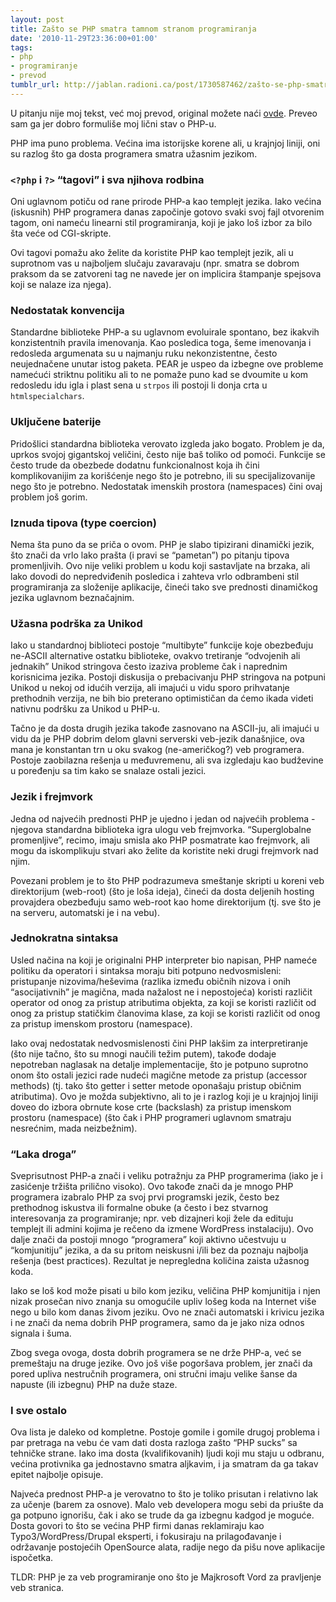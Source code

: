 ```yaml
---
layout: post
title: Zašto se PHP smatra tamnom stranom programiranja
date: '2010-11-29T23:36:00+01:00'
tags:
- php
- programiranje
- prevod
tumblr_url: http://jablan.radioni.ca/post/1730587462/zašto-se-php-smatra-tamnom-stranom-programiranja
---
```

U pitanju nije moj tekst, već moj prevod, original možete naći [ovde](http://programmers.stackexchange.com/questions/2323/why-is-php-considerd-the-darkside-of-programing/6024#6024). Preveo sam ga jer dobro formuliše moj lični stav o PHP-u.

PHP ima puno problema. Većina ima istorijske korene ali, u krajnjoj liniji, oni su razlog što ga dosta programera smatra užasnim jezikom.

### `<?php` i `?>` “tagovi” i sva njihova rodbina

Oni uglavnom potiču od rane prirode PHP-a kao templejt jezika. Iako većina (iskusnih) PHP programera danas započinje gotovo svaki svoj fajl otvorenim tagom, oni nameću linearni stil programiranja, koji je jako loš izbor za bilo šta veće od CGI-skripte.

Ovi tagovi pomažu ako želite da koristite PHP kao templejt jezik, ali u suprotnom vas u najboljem slučaju zavaravaju (npr. smatra se dobrom praksom da se zatvoreni tag ne navede jer on implicira štampanje spejsova koji se nalaze iza njega).

### Nedostatak konvencija

Standardne biblioteke PHP-a su uglavnom evoluirale spontano, bez ikakvih konzistentnih pravila imenovanja. Kao posledica toga, šeme imenovanja i redosleda argumenata su u najmanju ruku nekonzistentne, često neujednačene unutar istog paketa. PEAR je uspeo da izbegne ove probleme namećući striktnu politiku ali to ne pomaže puno kad se dvoumite u kom redosledu idu igla i plast sena u `strpos` ili postoji li donja crta u `htmlspecialchars`.

### Uključene baterije

Pridošlici standardna biblioteka verovato izgleda jako bogato. Problem je da, uprkos svojoj gigantskoj veličini, često nije baš toliko od pomoći. Funkcije se često trude da obezbede dodatnu funkcionalnost koja ih čini komplikovanijim za korišćenje nego što je potrebno, ili su specijalizovanije nego što je potrebno. Nedostatak imenskih prostora (namespaces) čini ovaj problem još gorim.

### Iznuda tipova (type coercion)

Nema šta puno da se priča o ovom. PHP je slabo tipizirani dinamički jezik, što znači da vrlo lako prašta (i pravi se “pametan”) po pitanju tipova promenljivih. Ovo nije veliki problem u kodu koji sastavljate na brzaka, ali lako dovodi do nepredviđenih posledica i zahteva vrlo odbrambeni stil programiranja za složenije aplikacije, čineći tako sve prednosti dinamičkog jezika uglavnom beznačajnim.

### Užasna podrška za Unikod

Iako u standardnoj biblioteci postoje “multibyte” funkcije koje obezbeđuju ne-ASCII alternative ostatku biblioteke, ovakvo tretiranje “odvojenih ali jednakih” Unikod stringova često izaziva probleme čak i naprednim korisnicima jezika. Postoji diskusija o prebacivanju PHP stringova na potpuni Unikod u nekoj od idućih verzija, ali imajući u vidu sporo prihvatanje prethodnih verzija, ne bih bio preterano optimističan da ćemo ikada videti nativnu podršku za Unikod u PHP-u.

Tačno je da dosta drugih jezika takođe zasnovano na ASCII-ju, ali imajući u vidu da je PHP dobrim delom glavni serverski veb-jezik današnjice, ova mana je konstantan trn u oku svakog (ne-američkog?) veb programera. Postoje zaobilazna rešenja u međuvremenu, ali sva izgledaju kao budževine u poređenju sa tim kako se snalaze ostali jezici.

### Jezik i frejmvork

Jedna od najvećih prednosti PHP je ujedno i jedan od najvećih problema - njegova standardna biblioteka igra ulogu veb frejmvorka. “Superglobalne promenljive”, recimo, imaju smisla ako PHP posmatrate kao frejmvork, ali mogu da iskomplikuju stvari ako želite da koristite neki drugi frejmvork nad njim.

Povezani problem je to što PHP podrazumeva smeštanje skripti u koreni veb direktorijum (web-root) (što je loša ideja), čineći da dosta deljenih hosting provajdera obezbeđuju samo web-root kao home direktorijum (tj. sve što je na serveru, automatski je i na vebu).

### Jednokratna sintaksa

Usled načina na koji je originalni PHP interpreter bio napisan, PHP nameće politiku da operatori i sintaksa moraju biti potpuno nedvosmisleni: pristupanje nizovima/heševima (razlika između običnih nizova i onih “asocijativnih” je magična, mada nažalost ne i nepostojeća) koristi različit operator od onog za pristup atributima objekta, za koji se koristi različit od onog za pristup statičkim članovima klase, za koji se koristi različit od onog za pristup imenskom prostoru (namespace).

Iako ovaj nedostatak nedvosmislenosti čini PHP lakšim za interpretiranje (što nije tačno, što su mnogi naučili težim putem), takođe dodaje nepotreban naglasak na detalje implementacije, što je potpuno suprotno onom što ostali jezici rade nudeći magične metode za pristup (accessor methods) (tj. tako što getter i setter metode oponašaju pristup običnim atributima). Ovo je možda subjektivno, ali to je i razlog koji je u krajnjoj liniji doveo do izbora obrnute kose crte (backslash) za pristup imenskom prostoru (namespace) (što čak i PHP programeri uglavnom smatraju nesrećnim, mada neizbežnim).

### “Laka droga”

Sveprisutnost PHP-a znači i veliku potražnju za PHP programerima (iako je i zasićenje tržišta prilično visoko). Ovo takođe znači da je mnogo PHP programera izabralo PHP za svoj prvi programski jezik, često bez prethodnog iskustva ili formalne obuke (a često i bez stvarnog interesovanja za programiranje; npr. veb dizajneri koji žele da edituju templejt ili admini kojima je rečeno da izmene WordPress instalaciju). Ovo dalje znači da postoji mnogo “programera” koji aktivno učestvuju u “komjunitiju” jezika, a da su pritom neiskusni i/ili bez da poznaju najbolja rešenja (best practices). Rezultat je nepregledna količina zaista užasnog koda.

Iako se loš kod može pisati u bilo kom jeziku, veličina PHP komjunitija i njen nizak prosečan nivo znanja su omogućile upliv lošeg koda na Internet više nego u bilo kom danas živom jeziku. Ovo ne znači automatski i krivicu jezika i ne znači da nema dobrih PHP programera, samo da je jako niza odnos signala i šuma.

Zbog svega ovoga, dosta dobrih programera se ne drže PHP-a, već se premeštaju na druge jezike. Ovo još više pogoršava problem, jer znači da pored upliva nestručnih programera, oni stručni imaju velike šanse da napuste (ili izbegnu) PHP na duže staze.

### I sve ostalo

Ova lista je daleko od kompletne. Postoje gomile i gomile drugoj problema i par pretraga na vebu će vam dati dosta razloga zašto “PHP sucks” sa tehničke strane. Iako ima dosta (kvalifikovanih) ljudi koji mu staju u odbranu, većina protivnika ga jednostavno smatra aljkavim, i ja smatram da ga takav epitet najbolje opisuje.

Najveća prednost PHP-a je verovatno to što je toliko prisutan i relativno lak za učenje (barem za osnove). Malo veb developera mogu sebi da priušte da ga potpuno ignorišu, čak i ako se trude da ga izbegnu kadgod je moguće. Dosta govori to što se većina PHP firmi danas reklamiraju kao Typo3/WordPress/Drupal eksperti, i fokusiraju na prilagođavanje i održavanje postojećih OpenSource alata, radije nego da pišu nove aplikacije ispočetka.

TLDR: PHP je za veb programiranje ono što je Majkrosoft Vord za pravljenje veb stranica.

